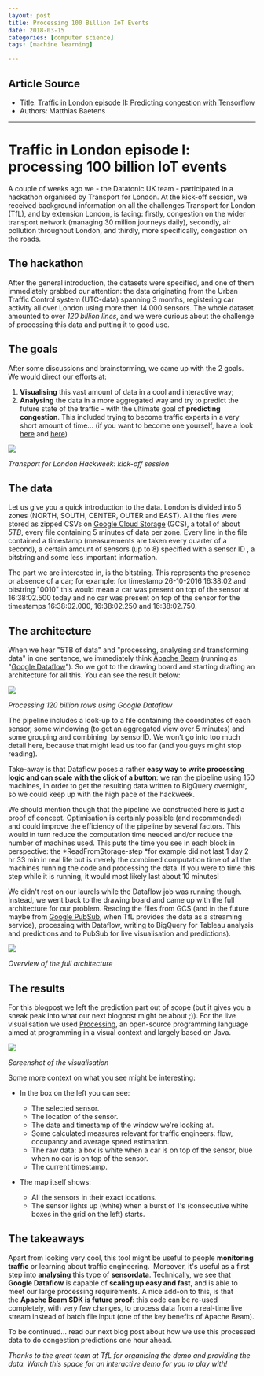 ```yaml
---
layout: post
title: Processing 100 Billion IoT Events
date: 2018-03-15
categories: [computer science]
tags: [machine learning]

---
```


## Article Source
* Title: [Traffic in London episode II: Predicting congestion with Tensorflow](http://blog.datatonic.com/2016/10/traffic-in-london-episode-i-live.html)
* Authors: Matthias Baetens

---

# Traffic in London episode I: processing 100 billion IoT events

A couple of weeks ago we - the Datatonic UK team - participated in a
hackathon organised by Transport for London. At the kick-off session, we
received background information on all the challenges Transport for
London (TfL), and by extension London, is facing: firstly, congestion on
the wider transport network (managing 30 million journeys daily),
secondly, air pollution throughout London, and thirdly, more
specifically, congestion on the roads.


The hackathon
-------------

After the general introduction, the datasets were specified, and one of
them immediately grabbed our attention: the data originating from the
Urban Traffic Control system (UTC-data) spanning 3 months, registering
car activity all over London using more then 14 000 sensors. The whole
dataset amounted to over *120 billion lines*, and we were curious about
the challenge of processing this data and putting it to good use.

The goals
---------

After some discussions and brainstorming, we came up with the 2 goals.
We would direct our efforts at:

1. **Visualising** this vast amount of data in a cool and interactive
    way;
2. **Analysing** the data in a more aggregated way and try to predict
    the future state of the traffic - with the ultimate goal of **predicting
    congestion**. This included trying to become traffic experts in a very
    short amount of time... (if you want to become one yourself, have a look
    [here](http://www.paulbennett.id.au/trafeng.php) and [here](https://en.wikipedia.org/wiki/Traffic_flow))
  
[![](https://2.bp.blogspot.com/-Kiv4o7Ttcrw/WA-asQu5rNI/AAAAAAAAADM/WHcjWffiCnsE17KG5QiHkto6gzpYPiRnACLcB/s400/hackweek-1-of-8.jpg)](https://2.bp.blogspot.com/-Kiv4o7Ttcrw/WA-asQu5rNI/AAAAAAAAADM/WHcjWffiCnsE17KG5QiHkto6gzpYPiRnACLcB/s1600/hackweek-1-of-8.jpg)

*Transport for London Hackweek: kick-off session*

The data 
--------

Let us give you a quick introduction to the data. London is divided into
5 zones (NORTH, SOUTH, CENTER, OUTER and EAST). All the files were
stored as zipped CSVs on [Google Cloud
Storage](https://cloud.google.com/storage/) (GCS), a total of about
*5TB*, every file containing 5 minutes of data per zone. Every line in
the file contained a timestamp (measurements are taken every quarter of
a second), a certain amount of sensors (up to 8) specified with a sensor
ID , a bitstring and some less important information.


The part we are interested in, is the bitstring. This represents the
presence or absence of a car; for example: for timestamp 26-10-2016
16:38:02 and bitstring "0010" this would mean a car was present on top
of the sensor at 16:38:02.500 today and no car was present on top of the
sensor for the timestamps 16:38:02.000, 16:38:02.250 and 16:38:02.750.

The architecture 
----------------

When we hear "5TB of data" and "processing, analysing and transforming
data" in one sentence, we immediately think [Apache
Beam](http://beam.incubator.apache.org/) (running as "[Google
Dataflow](https://cloud.google.com/dataflow/)"). So we got to the
drawing board and starting drafting an architecture for all this. You
can see the result below:

[![](https://1.bp.blogspot.com/-NTrkLqFYPx8/WA-pT4qUTNI/AAAAAAAAADg/OGMIJsLXzbAJYjzBVwVf8l5N7Rf6YZUlQCLcB/s1600/pipeline.png)](https://1.bp.blogspot.com/-NTrkLqFYPx8/WA-pT4qUTNI/AAAAAAAAADg/OGMIJsLXzbAJYjzBVwVf8l5N7Rf6YZUlQCLcB/s1600/pipeline.png)

*Processing 120 billion rows using Google Dataflow*
  
The pipeline includes a look-up to a file containing the coordinates of
each sensor, some windowing (to get an aggregated view over 5 minutes)
and some grouping and combining  by sensorID. We won't go into too much
detail here, because that might lead us too far (and you guys might stop
reading). 

Take-away is that Dataflow poses a rather **easy way to write processing
logic and can scale with the click of a button**: we ran the pipeline
using 150 machines, in order to get the resulting data written to
BigQuery overnight, so we could keep up with the high pace of the
hackweek. 

We should mention though that the pipeline we constructed here is just a
proof of concept. Optimisation is certainly possible (and recommended)
and could improve the efficiency of the pipeline by several factors.
This would in turn reduce the computation time needed and/or reduce the
number of machines used. This puts the time you see in each block in
perspective: the *ReadFromStorage-step *for example did not last 1 day 2
hr 33 min in real life but is merely the combined computation time of
all the machines running the code and processing the data. If you were
to time this step while it is running, it would most likely last about
10 minutes!

We didn't rest on our laurels while the Dataflow job was running though.
Instead, we went back to the drawing board and came up with the full
architecture for our problem. Reading the files from GCS (and in the
future maybe from [Google
PubSub](https://cloud.google.com/pubsub/docs/overview), when TfL
provides the data as a streaming service), processing with Dataflow,
writing to BigQuery for Tableau analysis and predictions and to PubSub
for live visualisation and predictions).
  
[![](https://4.bp.blogspot.com/-rc8V0pPSOdk/WA-tNB6ad6I/AAAAAAAAADs/YZl0O6MVH5UkSwakZO_F3CKzZNe4XgWLQCK4B/s640/London%2BDiagram.png)](http://4.bp.blogspot.com/-rc8V0pPSOdk/WA-tNB6ad6I/AAAAAAAAADs/YZl0O6MVH5UkSwakZO_F3CKzZNe4XgWLQCK4B/s1600/London%2BDiagram.png)

*Overview of the full architecture*

The results
-----------

For this blogpost we left the prediction part out of scope (but it gives
you a sneak peak into what our next blogpost might be about ;)). For the
live visualisation we used [Processing](https://processing.org/), an
open-source programming language aimed at programming in a visual
context and largely based on Java.
  
[![](https://2.bp.blogspot.com/-lohclCQ4bXY/WA-0kO3UtZI/AAAAAAAAAEE/xKb6sQA0mYUIvyv6KieMX1yeyPEnMzdggCK4B/s640/screen-0092.png)](http://2.bp.blogspot.com/-lohclCQ4bXY/WA-0kO3UtZI/AAAAAAAAAEE/xKb6sQA0mYUIvyv6KieMX1yeyPEnMzdggCK4B/s1600/screen-0092.png)

*Screenshot of the visualisation*

Some more context on what you see might be interesting:

* In the box on the left you can see:
    * The selected sensor.
    * The location of the sensor.
    * The date and timestamp of the window we're looking at.
    * Some calculated measures relevant for traffic engineers: flow, occupancy and average speed estimation.
    * The raw data: a box is white when a car is on top of the sensor, blue when no car is on top of the sensor.
    * The current timestamp.

* The map itself shows:
   + All the sensors in their exact locations.
   + The sensor lights up (white) when a burst of 1's (consecutive white boxes in the grid on the left) starts.

The takeaways
-------------

Apart from looking very cool, this tool might be useful to people
**monitoring traffic** or learning about traffic engineering.  Moreover,
it's useful as a first step into **analysing** this type of
**sensordata**. Technically, we see that **Google Dataflow** is capable
of **scaling up easy and fast**, and is able to meet our large
processing requirements. A nice add-on to this, is that the **Apache
Beam SDK is future proof**: this code can be re-used completely, with
very few changes, to process data from a real-time live stream instead
of batch file input (one of the key benefits of Apache Beam).

To be continued... read our next blog post about how we use this
processed data to do congestion predictions one hour ahead.

*Thanks to the great team at TfL for organising the demo and providing
the data. Watch this space for an interactive demo for you to play
with!*
